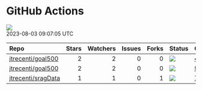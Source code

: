 GitHub Actions
================

![](https://github.com/jtrecenti/status/workflows/Render%20Status/badge.svg)  
2023-08-03 09:07:05 UTC

| Repo                                                        | Stars | Watchers | Issues | Forks | Status                                                                                                                                      | Commit                                                                                                                         |
|:------------------------------------------------------------|------:|---------:|-------:|------:|:--------------------------------------------------------------------------------------------------------------------------------------------|:-------------------------------------------------------------------------------------------------------------------------------|
| [jtrecenti/goal500](https://github.com/jtrecenti/goal500)   |     2 |        2 |      0 |     0 | [![](https://github.com/jtrecenti/goal500/workflows/R-CMD-check/badge.svg)](https://github.com/jtrecenti/goal500/actions/runs/5508338015)   | <a href="https://github.com/jtrecenti/goal500/commit/460949ce3c9cc88f22de0c685e3567c84e0f6f62" title="add forcats">460949</a>  |
| [jtrecenti/goal500](https://github.com/jtrecenti/goal500)   |     2 |        2 |      0 |     0 | [![](https://github.com/jtrecenti/goal500/workflows/update-readme/badge.svg)](https://github.com/jtrecenti/goal500/actions/runs/5709569194) | <a href="https://github.com/jtrecenti/goal500/commit/9416e58512a1f6e92119cb2757c647580ff2c67d" title="Update data">9416e5</a>  |
| [jtrecenti/sragData](https://github.com/jtrecenti/sragData) |     1 |        1 |      0 |     1 | [![](https://github.com/jtrecenti/sragData/workflows/update-data/badge.svg)](https://github.com/jtrecenti/sragData/actions/runs/2547090343) | <a href="https://github.com/jtrecenti/sragData/commit/7dc963de44bd4aaa69351c39f5498fb74025f446" title="Update data">7dc963</a> |
